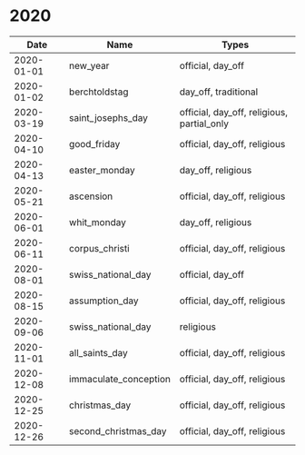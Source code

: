 # 2020

| Date       | Name                  | Types                                      |
|------------|-----------------------|--------------------------------------------|
| 2020-01-01 | new_year              | official, day_off                          |
| 2020-01-02 | berchtoldstag         | day_off, traditional                       |
| 2020-03-19 | saint_josephs_day     | official, day_off, religious, partial_only |
| 2020-04-10 | good_friday           | official, day_off, religious               |
| 2020-04-13 | easter_monday         | day_off, religious                         |
| 2020-05-21 | ascension             | official, day_off, religious               |
| 2020-06-01 | whit_monday           | day_off, religious                         |
| 2020-06-11 | corpus_christi        | official, day_off, religious               |
| 2020-08-01 | swiss_national_day    | official, day_off                          |
| 2020-08-15 | assumption_day        | official, day_off, religious               |
| 2020-09-06 | swiss_national_day    | religious                                  |
| 2020-11-01 | all_saints_day        | official, day_off, religious               |
| 2020-12-08 | immaculate_conception | official, day_off, religious               |
| 2020-12-25 | christmas_day         | official, day_off, religious               |
| 2020-12-26 | second_christmas_day  | official, day_off, religious               |
